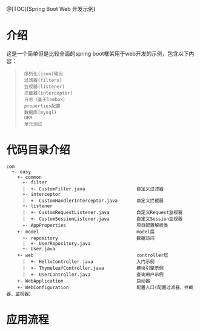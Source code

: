 @[TOC](Spring Boot Web 开发示例)

# 介绍

这是一个简单但是比较全面的spring boot框架用于web开发的示例，包含以下内容：

>      序列化(json)输出
>      过滤器(filters)
>      监视器(listener)
>      拦截器(interceptor)
>      日志（基于lombok）
>      properties配置
>      数据库(mysql)
>      ORM
>      单元测试

# 代码目录介绍

```
com
  +- easy
    +- common
      +- filter
      |  +- CustomFilter.java                   自定义过滤器
      +- interceptor
      |  +- CustomHandlerInterceptor.java       自定义拦截器
      +- listener
      |  +- CustomRequestListener.java          自定义Request监视器
      |  +- CustomSessionListener.java          自定义Session监视器
      +- AppProperties                          项目配置解析类
    +- model                                    model层
      +- repository                             数据访问
      |  +- UserRepository.java
      +- User.java
    +- web                                      controller层
      |  +- HelloController.java                入门示例
      |  +- ThymeleafController.java            模块引擎示例
      |  +- UserController.java                 查询用户示例
    +- WebApplication                           启动器
    +- WebConfiguration                         配置入口(配置过滤器、拦截器、监视器）
```
# 应用流程



